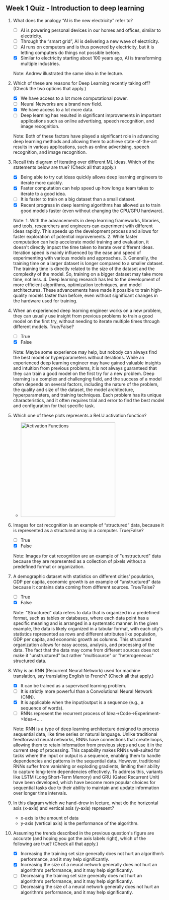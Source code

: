 ## Week 1 Quiz - Introduction to deep learning

1. What does the analogy “AI is the new electricity” refer to?

    - [ ] AI is powering personal devices in our homes and offices, similar to electricity.
    - [ ] Through the “smart grid”, AI is delivering a new wave of electricity.
    - [ ] AI runs on computers and is thus powered by electricity, but it is letting computers do things not possible before.
    - [x] Similar to electricity starting about 100 years ago, AI is transforming multiple industries.
    
    Note: Andrew illustrated the same idea in the lecture.

2. Which of these are reasons for Deep Learning recently taking off? (Check the two options that apply.)

    - [x] We have access to a lot more computational power.
    - [ ] Neural Networks are a brand new field.
    - [x] We have access to a lot more data.
    - [ ] Deep learning has resulted in significant improvements in important applications such as online advertising, speech recognition, and image recognition.

    Note: Both of these factors have played a significant role in advancing deep learning methods and allowing them to achieve state-of-the-art results in various applications, such as online advertising, speech recognition, and image recognition.
    
3. Recall this diagram of iterating over different ML ideas. Which of the statements below are true? (Check all that apply.)

    - [x] Being able to try out ideas quickly allows deep learning engineers to iterate more quickly.
    - [x] Faster computation can help speed up how long a team takes to iterate to a good idea. 
    - [ ] It is faster to train on a big dataset than a small dataset.
    - [x] Recent progress in deep learning algorithms has allowed us to train good models faster (even without changing the CPU/GPU hardware).

    Note: 
        1. With the advancements in deep learning frameworks, libraries, and tools, researchers and engineers can experiment with different ideas rapidly. This speeds up the development process and allows for faster exploration of potential improvements.
        2. While faster computation can help accelerate model training and evaluation, it doesn't directly impact the time taken to iterate over different ideas. Iteration speed is mainly influenced by the ease and speed of experimenting with various models and approaches.
        3. Generally, the training time on a larger dataset is longer compared to a smaller dataset. The training time is directly related to the size of the dataset and the complexity of the model. So, training on a bigger dataset may take more time, not less.
        4. Deep learning research has led to the development of more efficient algorithms, optimization techniques, and model architectures. These advancements have made it possible to train high-quality models faster than before, even without significant changes in the hardware used for training.

4. When an experienced deep learning engineer works on a new problem, they can usually use insight from previous problems to train a good model on the first try, without needing to iterate multiple times through different models. True/False?

    - [ ] True
    - [x] False
    
    Note: Maybe some experience may help, but nobody can always find the best model or hyperparameters without iterations.
          While an experienced deep learning engineer may have gained valuable insights and intuition from previous problems, it is not always guaranteed that they can train a good model on the first try for a new problem. Deep learning is a complex and challenging field, and the success of a model often depends on several factors, including the nature of the problem, the quality and size of the dataset, the model architecture, hyperparameters, and training techniques.
          Each problem has its unique characteristics, and it often requires trial and error to find the best model and configuration for that specific task.

5. Which one of these plots represents a ReLU activation function?

    - <img src="https://ai-artificial-intelligence.webyes.com.br/wp-content/uploads/2022/09/image-1.png" alt="Activation Functions" width="300">

6. Images for cat recognition is an example of “structured” data, because it is represented as a structured array in a computer. True/False?
    
    - [ ] True
    - [x] False

    Note: Images for cat recognition are an example of "unstructured" data because they are represented as a collection of pixels without a predefined format or organization.
   
7. A demographic dataset with statistics on different cities' population, GDP per capita, economic growth is an example of “unstructured” data because it contains data coming from different sources. True/False?
    
    - [ ] True
    - [x] False

    Note: "Structured" data refers to data that is organized in a predefined format, such as tables or databases, where each data point has a specific meaning and is arranged in a systematic manner.
          In the given example, the data is likely organized in a tabular format, with each city's statistics represented as rows and different attributes like population, GDP per capita, and economic growth as columns. This structured organization allows for easy access, analysis, and processing of the data. The fact that the data may come from different sources does not make it "unstructured" but rather "multisource" or "heterogeneous" structured data.

8. Why is an RNN (Recurrent Neural Network) used for machine translation, say translating English to French? (Check all that apply.)

    - [x] It can be trained as a supervised learning problem.
    - [ ] It is strictly more powerful than a Convolutional Neural Network (CNN).
    - [x] It is applicable when the input/output is a sequence (e.g., a sequence of words).
    - [ ] RNNs represent the recurrent process of Idea->Code->Experiment->Idea->....

    Note: RNN is a type of deep learning architecture designed to process sequential data, like time series or natural language. Unlike traditional feedforward neural networks, RNNs have connections that create loops, allowing them to retain information from previous steps and use it in the current step of processing. This capability makes RNNs well-suited for tasks where the input or output is a sequence, enabling them to handle dependencies and patterns in the sequential data. However, traditional RNNs suffer from vanishing or exploding gradients, limiting their ability to capture long-term dependencies effectively. To address this, variants like LSTM (Long Short-Term Memory) and GRU (Gated Recurrent Unit) have been developed, which have become more popular choices for sequential tasks due to their ability to maintain and update information over longer time intervals.
   
9. In this diagram which we hand-drew in lecture, what do the horizontal axis (x-axis) and vertical axis (y-axis) represent?

    - x-axis is the amount of data
    - y-axis (vertical axis) is the performance of the algorithm.

10. Assuming the trends described in the previous question's figure are accurate (and hoping you got the axis labels right), which of the following are true? (Check all that apply.)

    - [x] Increasing the training set size generally does not hurt an algorithm’s performance, and it may help significantly.
    - [x] Increasing the size of a neural network generally does not hurt an algorithm’s performance, and it may help significantly.
    - [ ] Decreasing the training set size generally does not hurt an algorithm’s performance, and it may help significantly.
    - [ ] Decreasing the size of a neural network generally does not hurt an algorithm’s performance, and it may help significantly.
